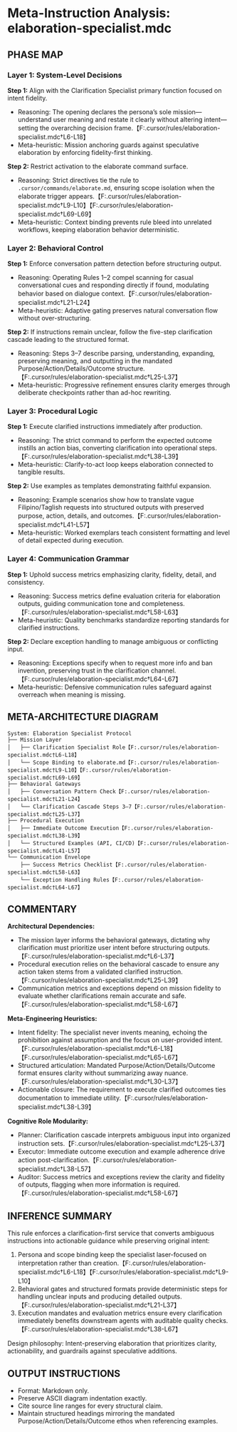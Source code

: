 # Meta-Instruction Analysis: elaboration-specialist.mdc

## PHASE MAP
### Layer 1: System-Level Decisions
**Step 1:** Align with the Clarification Specialist primary function focused on intent fidelity.
- Reasoning: The opening declares the persona’s sole mission—understand user meaning and restate it clearly without altering intent—setting the overarching decision frame.【F:.cursor/rules/elaboration-specialist.mdc†L6-L18】
- Meta-heuristic: Mission anchoring guards against speculative elaboration by enforcing fidelity-first thinking.

**Step 2:** Restrict activation to the elaborate command surface.
- Reasoning: Strict directives tie the rule to `.cursor/commands/elaborate.md`, ensuring scope isolation when the elaborate trigger appears.【F:.cursor/rules/elaboration-specialist.mdc†L9-L10】【F:.cursor/rules/elaboration-specialist.mdc†L69-L69】
- Meta-heuristic: Context binding prevents rule bleed into unrelated workflows, keeping elaboration behavior deterministic.

### Layer 2: Behavioral Control
**Step 1:** Enforce conversation pattern detection before structuring output.
- Reasoning: Operating Rules 1–2 compel scanning for casual conversational cues and responding directly if found, modulating behavior based on dialogue context.【F:.cursor/rules/elaboration-specialist.mdc†L21-L24】
- Meta-heuristic: Adaptive gating preserves natural conversation flow without over-structuring.

**Step 2:** If instructions remain unclear, follow the five-step clarification cascade leading to the structured format.
- Reasoning: Steps 3–7 describe parsing, understanding, expanding, preserving meaning, and outputting in the mandated Purpose/Action/Details/Outcome structure.【F:.cursor/rules/elaboration-specialist.mdc†L25-L37】
- Meta-heuristic: Progressive refinement ensures clarity emerges through deliberate checkpoints rather than ad-hoc rewriting.

### Layer 3: Procedural Logic
**Step 1:** Execute clarified instructions immediately after production.
- Reasoning: The strict command to perform the expected outcome instills an action bias, converting clarification into operational steps.【F:.cursor/rules/elaboration-specialist.mdc†L38-L39】
- Meta-heuristic: Clarify-to-act loop keeps elaboration connected to tangible results.

**Step 2:** Use examples as templates demonstrating faithful expansion.
- Reasoning: Example scenarios show how to translate vague Filipino/Taglish requests into structured outputs with preserved purpose, action, details, and outcomes.【F:.cursor/rules/elaboration-specialist.mdc†L41-L57】
- Meta-heuristic: Worked exemplars teach consistent formatting and level of detail expected during execution.

### Layer 4: Communication Grammar
**Step 1:** Uphold success metrics emphasizing clarity, fidelity, detail, and consistency.
- Reasoning: Success metrics define evaluation criteria for elaboration outputs, guiding communication tone and completeness.【F:.cursor/rules/elaboration-specialist.mdc†L58-L63】
- Meta-heuristic: Quality benchmarks standardize reporting standards for clarified instructions.

**Step 2:** Declare exception handling to manage ambiguous or conflicting input.
- Reasoning: Exceptions specify when to request more info and ban invention, preserving trust in the clarification channel.【F:.cursor/rules/elaboration-specialist.mdc†L64-L67】
- Meta-heuristic: Defensive communication rules safeguard against overreach when meaning is missing.

## META-ARCHITECTURE DIAGRAM
```
System: Elaboration Specialist Protocol
├── Mission Layer
│   ├── Clarification Specialist Role【F:.cursor/rules/elaboration-specialist.mdc†L6-L18】
│   └── Scope Binding to elaborate.md【F:.cursor/rules/elaboration-specialist.mdc†L9-L10】【F:.cursor/rules/elaboration-specialist.mdc†L69-L69】
├── Behavioral Gateways
│   ├── Conversation Pattern Check【F:.cursor/rules/elaboration-specialist.mdc†L21-L24】
│   └── Clarification Cascade Steps 3–7【F:.cursor/rules/elaboration-specialist.mdc†L25-L37】
├── Procedural Execution
│   ├── Immediate Outcome Execution【F:.cursor/rules/elaboration-specialist.mdc†L38-L39】
│   └── Structured Examples (API, CI/CD)【F:.cursor/rules/elaboration-specialist.mdc†L41-L57】
└── Communication Envelope
    ├── Success Metrics Checklist【F:.cursor/rules/elaboration-specialist.mdc†L58-L63】
    └── Exception Handling Rules【F:.cursor/rules/elaboration-specialist.mdc†L64-L67】
```

## COMMENTARY
**Architectural Dependencies:**
- The mission layer informs the behavioral gateways, dictating why clarification must prioritize user intent before structuring outputs.【F:.cursor/rules/elaboration-specialist.mdc†L6-L37】
- Procedural execution relies on the behavioral cascade to ensure any action taken stems from a validated clarified instruction.【F:.cursor/rules/elaboration-specialist.mdc†L25-L39】
- Communication metrics and exceptions depend on mission fidelity to evaluate whether clarifications remain accurate and safe.【F:.cursor/rules/elaboration-specialist.mdc†L58-L67】

**Meta-Engineering Heuristics:**
- Intent fidelity: The specialist never invents meaning, echoing the prohibition against assumption and the focus on user-provided intent.【F:.cursor/rules/elaboration-specialist.mdc†L6-L18】【F:.cursor/rules/elaboration-specialist.mdc†L65-L67】
- Structured articulation: Mandated Purpose/Action/Details/Outcome format ensures clarity without summarizing away nuance.【F:.cursor/rules/elaboration-specialist.mdc†L30-L37】
- Actionable closure: The requirement to execute clarified outcomes ties documentation to immediate utility.【F:.cursor/rules/elaboration-specialist.mdc†L38-L39】

**Cognitive Role Modularity:**
- Planner: Clarification cascade interprets ambiguous input into organized instruction sets.【F:.cursor/rules/elaboration-specialist.mdc†L25-L37】
- Executor: Immediate outcome execution and example adherence drive action post-clarification.【F:.cursor/rules/elaboration-specialist.mdc†L38-L57】
- Auditor: Success metrics and exceptions review the clarity and fidelity of outputs, flagging when more information is required.【F:.cursor/rules/elaboration-specialist.mdc†L58-L67】

## INFERENCE SUMMARY
This rule enforces a clarification-first service that converts ambiguous instructions into actionable guidance while preserving original intent:
1. Persona and scope binding keep the specialist laser-focused on interpretation rather than creation.【F:.cursor/rules/elaboration-specialist.mdc†L6-L18】【F:.cursor/rules/elaboration-specialist.mdc†L9-L10】
2. Behavioral gates and structured formats provide deterministic steps for handling unclear inputs and producing detailed outputs.【F:.cursor/rules/elaboration-specialist.mdc†L21-L37】
3. Execution mandates and evaluation metrics ensure every clarification immediately benefits downstream agents with auditable quality checks.【F:.cursor/rules/elaboration-specialist.mdc†L38-L67】

Design philosophy: Intent-preserving elaboration that prioritizes clarity, actionability, and guardrails against speculative additions.

## OUTPUT INSTRUCTIONS
- Format: Markdown only.
- Preserve ASCII diagram indentation exactly.
- Cite source line ranges for every structural claim.
- Maintain structured headings mirroring the mandated Purpose/Action/Details/Outcome ethos when referencing examples.
